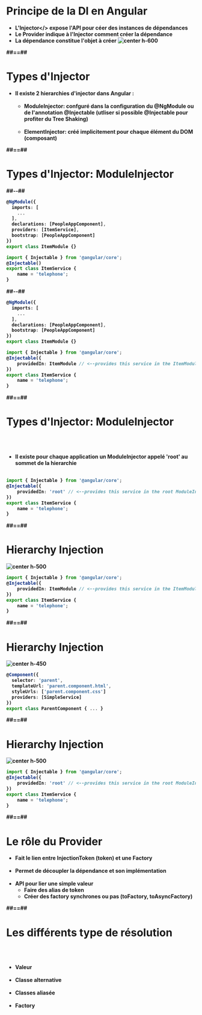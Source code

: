 <!-- .slide-->
# Principe de la DI en Angular

-   <b>L'Injector</> expose l'API pour céer des instances de dépendances
-   Le <b>Provider</b> indique à <b>l'Injector</b> comment créer la dépendance
-   La dépendance constitue l'objet à créer
    ![center h-600](assets/images/school/dependancy-injection/di_working.png)

##==##

<!-- .slide-->

# Types d'Injector

-   Il existe 2 hierarchies d'injector dans Angular :<br><br>
    -   <b>ModuleInjector</b>: confguré dans la configuration du @NgModule ou de l'annotation @Injectable (utliser si possible @Injectable pour profiter du Tree Shaking)<br><br>
    -   <b>ElementInjector</b>: créé implicitement pour chaque élément du DOM (composant)

##==##

<!-- .slide: class="two-column-layout"-->

# Types d'Injector: ModuleInjector

##--##

<!-- .slide: class="with-code inconsolata" -->

```typescript
@NgModule({
  imports: [
    ...
  ],
  declarations: [PeopleAppComponent],
  providers: [ItemService],
  bootstrap: [PeopleAppComponent]
})
export class ItemModule {}
```

<!-- .element: class="medium-code"-->

```typescript
import { Injectable } from '@angular/core';
@Injectable()
export class ItemService {
    name = 'telephone';
}
```

<!-- .element: class="medium-code"-->

##--##

<!-- .slide: class="with-code inconsolata" -->

```typescript
@NgModule({
  imports: [
    ...
  ],
  declarations: [PeopleAppComponent],
  bootstrap: [PeopleAppComponent]
})
export class ItemModule {}
```

<!-- .element: class="medium-code"-->

```typescript
import { Injectable } from '@angular/core';
@Injectable({
    providedIn: ItemModule // <--provides this service in the ItemModule ModuleInjector
})
export class ItemService {
    name = 'telephone';
}
```

<!-- .element: class="medium-code"-->

##==##

<!-- .slide: class="with-code inconsolata" -->

# Types d'Injector: ModuleInjector

<br><br>

-   Il existe pour chaque application un ModuleInjector appelé <b>'root'</b> au sommet de la hierarchie
    <br><br>

```typescript
import { Injectable } from '@angular/core';
@Injectable({
    providedIn: 'root' // <--provides this service in the root ModuleInjector
})
export class ItemService {
    name = 'telephone';
}
```

<!-- .element: class="big-code" -->

##==##

<!-- .slide: class="with-code inconsolata" -->

# Hierarchy Injection

![center h-500](assets/images/school/dependancy-injection/DI-module.png)

```typescript
import { Injectable } from '@angular/core';
@Injectable({
    providedIn: ItemModule // <--provides this service in the ItemModule ModuleInjector
})
export class ItemService {
    name = 'telephone';
}
```

<!-- .element: class="medium-code" -->

##==##

<!-- .slide: class="with-code inconsolata" -->

# Hierarchy Injection

![center h-450](assets/images/school/dependancy-injection/DI-parent.png)

```typescript
@Component({
  selector: 'parent',
  templateUrl: 'parent.component.html',
  styleUrls: ['parent.component.css']
  providers: [SimpleService]
})
export class ParentComponent { ... }
```

<!-- .element: class="medium-code" -->

##==##

<!-- .slide: class="with-code inconsolata" -->

# Hierarchy Injection

![center h-500](assets/images/school/dependancy-injection/DI-root.png)

```typescript
import { Injectable } from '@angular/core';
@Injectable({
    providedIn: 'root' // <--provides this service in the root ModuleInjector
})
export class ItemService {
    name = 'telephone';
}
```

<!-- .element: class="medium-code" -->

##==##

<!-- .slide -->

# Le rôle du Provider

-   Fait le lien entre <b>InjectionToken</b> (token) et une <b>Factory</b><br><br>
-   Permet de découpler la dépendance et son implémentation<br><br>
-   API pour lier une simple valeur
    -   Faire des alias de token
    -   Créer des factory synchrones ou pas (toFactory, toAsyncFactory)

##==##

<!-- .slide -->

# Les différents type de résolution

<br><br>

-   Valeur<br><br>
-   Classe alternative<br><br>
-   Classes aliasée<br><br>
-   Factory
